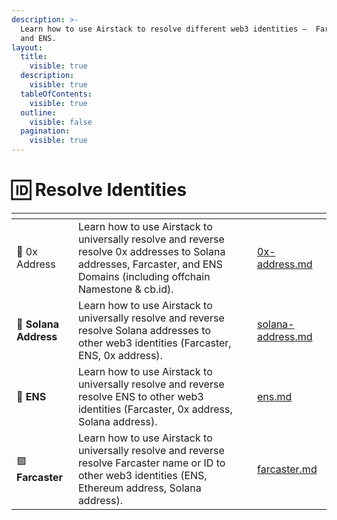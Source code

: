 ```yaml
---
description: >-
  Learn how to use Airstack to resolve different web3 identities –  Farcaster
  and ENS.
layout:
  title:
    visible: true
  description:
    visible: true
  tableOfContents:
    visible: true
  outline:
    visible: false
  pagination:
    visible: true
---
```


# 🆔 Resolve Identities

<table data-view="cards"><thead><tr><th></th><th></th><th></th><th data-hidden data-card-target data-type="content-ref"></th></tr></thead><tbody><tr><td><span data-gb-custom-inline data-tag="emoji" data-code="1f511">🔑</span> 0x Address</td><td>Learn how to use Airstack to universally resolve and reverse resolve 0x addresses to Solana addresses, Farcaster, and ENS Domains (including offchain Namestone &#x26; cb.id).</td><td></td><td><a href="0x-address.md">0x-address.md</a></td></tr><tr><td><span data-gb-custom-inline data-tag="emoji" data-code="1f305">🌅</span> <strong>Solana Address</strong></td><td>Learn how to use Airstack to universally resolve and reverse resolve Solana addresses to other web3 identities (Farcaster, ENS, 0x address).</td><td></td><td><a href="solana-address.md">solana-address.md</a></td></tr><tr><td><span data-gb-custom-inline data-tag="emoji" data-code="1f537">🔷</span> <strong>ENS</strong></td><td>Learn how to use Airstack to universally resolve and reverse resolve ENS to other web3 identities (Farcaster, 0x address, Solana address).</td><td></td><td><a href="ens.md">ens.md</a></td></tr><tr><td><span data-gb-custom-inline data-tag="emoji" data-code="1f7ea">🟪</span> <strong>Farcaster</strong></td><td>Learn how to use Airstack to universally resolve and reverse resolve Farcaster name or ID to other web3 identities (ENS, Ethereum address, Solana address).</td><td></td><td><a href="farcaster.md">farcaster.md</a></td></tr></tbody></table>
